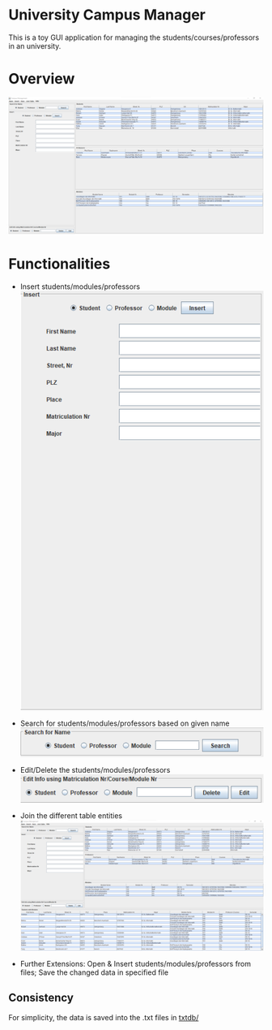 # University Campus Manager
This is a toy GUI application for managing the students/courses/professors in an university. 


# Overview
![Overview](./demo/overview.png)


# Functionalities
- Insert students/modules/professors
![Insert](./demo/insert.png)

- Search for students/modules/professors based on given name
![Search](./demo/search.png)

- Edit/Delete the students/modules/professors
![Edit](./demo/edit.png)

- Join the different table entities
![Join](./demo/join.png)

- Further Extensions: Open & Insert students/modules/professors from files; Save the changed data in specified file


## Consistency
For simplicity, the data is saved into the .txt files in [txtdb/](./txtdb/)